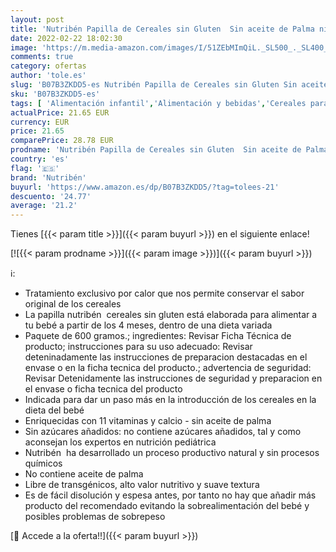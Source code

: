 ```yaml
---
layout: post
title: 'Nutribén Papilla de Cereales sin Gluten  Sin aceite de Palma ni azucares añadidos - Alimento Para bebés- Desde Los 4 Meses- Pack De 6 unidades x 600 g'
date: 2022-02-22 18:02:30
image: 'https://m.media-amazon.com/images/I/51ZEbMImQiL._SL500_._SL400_.jpg'
comments: true
category: ofertas
author: 'tole.es'
slug: 'B07B3ZKDD5-es Nutribén Papilla de Cereales sin Gluten Sin aceite de...'
sku: 'B07B3ZKDD5-es'
tags: [ 'Alimentación infantil','Alimentación y bebidas','Cereales para bebé','Cereales y papillas para bebés','nutribén', ]
actualPrice: 21.65 EUR
currency: EUR
price: 21.65
comparePrice: 28.78 EUR
prodname: 'Nutribén Papilla de Cereales sin Gluten  Sin aceite de Palma ni azucares añadidos - Alimento Para bebés- Desde Los 4 Meses- Pack De 6 unidades x 600 g'
country: 'es'
flag: '🇪🇸'
brand: 'Nutribén'
buyurl: 'https://www.amazon.es/dp/B07B3ZKDD5/?tag=tolees-21'
descuento: '24.77'
average: '21.2'
---
```


Tienes [{{< param title >}}]({{< param buyurl >}}) en el siguiente enlace!

[![{{< param prodname >}}]({{< param image >}})]({{< param buyurl >}})

ℹ️:

- Tratamiento exclusivo por calor que nos permite conservar el sabor original de los cereales
- La papilla nutribén  cereales sin gluten está elaborada para alimentar a tu bebé a partir de los 4 meses, dentro de una dieta variada
- Paquete de 600 gramos.; ingredientes: Revisar Ficha Técnica de producto; instrucciones para su uso adecuado: Revisar deteninadamente las instrucciones de preparacion destacadas en el envase o en la ficha tecnica del producto.; advertencia de seguridad: Revisar Detenidamente las instrucciones de seguridad y preparacion en el envase o ficha tecnica del producto
- Indicada para dar un paso más en la introducción de los cereales en la dieta del bebé
- Enriquecidas con 11 vitaminas y calcio - sin aceite de palma
- Sin azúcares añadidos: no contiene azúcares añadidos, tal y como aconsejan los expertos en nutrición pediátrica
- Nutribén  ha desarrollado un proceso productivo natural y sin procesos químicos
- No contiene aceite de palma
- Libre de transgénicos, alto valor nutritivo y suave textura
- Es de fácil disolución y espesa antes, por tanto no hay que añadir más producto del recomendado evitando la sobrealimentación del bebé y posibles problemas de sobrepeso

[🛒 Accede a la oferta!!]({{< param buyurl >}})
